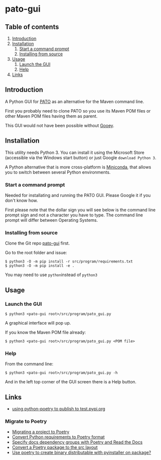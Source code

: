 # pato-gui

## Table of contents

1. [Introduction](#introduction)
2. [Installation](#installation)
   1. [Start a command prompt](#start-command-line-prompt)
   2. [Installing from source](#installing-from-source)
3. [Usage](#usage)
   1. [Launch the GUI](#launch-the-gui)
   2. [Help](#help)
4. [Links](#links)

## Introduction <a name="introduction" />

A Python GUI for [PATO](https://github.com/paulissoft/oracle-tools) as an alternative for the Maven command line.

First you probably need to clone PATO so you use its Maven POM files or other Maven POM files having them as parent.

This GUI would not have been possible without [Gooey](https://github.com/chriskiehl/Gooey).

## Installation <a name="installation" />

This utility needs Python 3. You can install it using the Microsoft Store
(accessible via the Windows start button) or just Google `download Python 3`.

A Python alternative that is more cross-platform is
[Miniconda](https://docs.conda.io/projects/miniconda/en/latest/miniconda-install.html),
that allows you to switch between several Python environments.

### Start a command prompt <a name="start-command-line-prompt" />

Needed for installating and running the PATO GUI. Please Google it if you don't know how.

First please note that the dollar sign you will see below is the command line prompt sign and not a character you have to type.
The command line prompt will differ between Operating Systems.

### Installing from source <a name="installing-from-source" />

Clone the Git repo [pato-gui](https://github.com/paulissoft/pato-gui) first.

Go to the root folder and issue:

```
$ python3 -O -m pip install -r src/program/requirements.txt
$ python3 -O -m pip install -e .
```

You may need to use `python`instead of `python3`

<!-- 

### Installing the binary Python package <a name="installing-from-binary-package" />

```
$ python3 -m pip install pato-gui
```

Now `pato-gui` should be available and this command shows you the help:

```
$ pato-gui -h
```

-->

## Usage <a name="usage" />

### Launch the GUI <a name="launch-the-gui" />

```
$ python3 <pato-gui root>/src/program/pato_gui.py
```

A graphical interface will pop up.

If you know the Maven POM file already:

```
$ python3 <pato-gui root>/src/program/pato_gui.py <POM file>
```

### Help <a name="help" />

From the command line:

```
$ python3 <pato-gui root>/src/program/pato_gui.py -h
```

And in the left top corner of the GUI screen there is a Help button.

## Links <a name="links" />

- [using python-poetry to publish to test.pypi.org](https://stackoverflow.com/questions/68882603/using-python-poetry-to-publish-to-test-pypi-org)

### Migrate to Poetry

- [Migrating a project to Poetry](https://browniebroke.com/blog/migrating-project-to-poetry/)
- [Convert Python requirements to Poetry format](https://browniebroke.com/blog/convert-requirements-to-pyproject/)
- [Specify docs dependency groups with Poetry and Read the Docs](https://browniebroke.com/blog/specify-docs-dependency-groups-with-poetry-and-read-the-docs/)
- [Convert a Poetry package to the src layout](https://browniebroke.com/blog/convert-existing-poetry-to-src-layout/)
- [Use poetry to create binary distributable with pyinstaller on package?](https://stackoverflow.com/questions/76145761/use-poetry-to-create-binary-distributable-with-pyinstaller-on-package)
